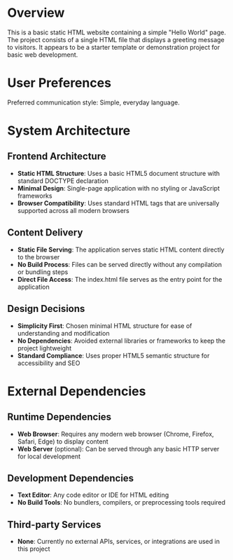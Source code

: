 # Overview

This is a basic static HTML website containing a simple "Hello World" page. The project consists of a single HTML file that displays a greeting message to visitors. It appears to be a starter template or demonstration project for basic web development.

# User Preferences

Preferred communication style: Simple, everyday language.

# System Architecture

## Frontend Architecture
- **Static HTML Structure**: Uses a basic HTML5 document structure with standard DOCTYPE declaration
- **Minimal Design**: Single-page application with no styling or JavaScript frameworks
- **Browser Compatibility**: Uses standard HTML tags that are universally supported across all modern browsers

## Content Delivery
- **Static File Serving**: The application serves static HTML content directly to the browser
- **No Build Process**: Files can be served directly without any compilation or bundling steps
- **Direct File Access**: The index.html file serves as the entry point for the application

## Design Decisions
- **Simplicity First**: Chosen minimal HTML structure for ease of understanding and modification
- **No Dependencies**: Avoided external libraries or frameworks to keep the project lightweight
- **Standard Compliance**: Uses proper HTML5 semantic structure for accessibility and SEO

# External Dependencies

## Runtime Dependencies
- **Web Browser**: Requires any modern web browser (Chrome, Firefox, Safari, Edge) to display content
- **Web Server** (optional): Can be served through any basic HTTP server for local development

## Development Dependencies
- **Text Editor**: Any code editor or IDE for HTML editing
- **No Build Tools**: No bundlers, compilers, or preprocessing tools required

## Third-party Services
- **None**: Currently no external APIs, services, or integrations are used in this project